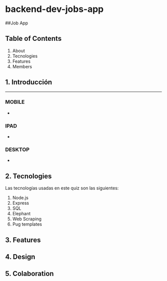 # backend-dev-jobs-app


##Job App

## Table of Contents
1. About
2. Tecnologies
3. Features
4. Members


## 1. Introducción

-----
### MOBILE
-

### IPAD
-
### DESKTOP

-

## 2. Tecnologies

Las tecnologías usadas en este quiz son las siguientes:
1. Node.js
2. Express
3. SQL
4. Elephant
5. Web Scraping
6. Pug templates



## 3. Features






## 4. Design




## 5. Colaboration

